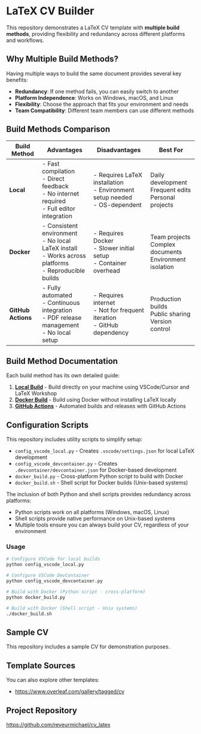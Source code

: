 # LaTeX CV Builder

This repository demonstrates a LaTeX CV template with **multiple build methods**, providing flexibility and redundancy across different platforms and workflows.

## Why Multiple Build Methods?

Having multiple ways to build the same document provides several key benefits:

- **Redundancy**: If one method fails, you can easily switch to another
- **Platform Independence**: Works on Windows, macOS, and Linux
- **Flexibility**: Choose the approach that fits your environment and needs
- **Team Compatibility**: Different team members can use different methods

## Build Methods Comparison

| Build Method | Advantages | Disadvantages | Best For |
|--------------|------------|--------------|----------|
| **Local** | - Fast compilation<br>- Direct feedback<br>- No internet required<br>- Full editor integration | - Requires LaTeX installation<br>- Environment setup needed<br>- OS-dependent | Daily development<br>Frequent edits<br>Personal projects |
| **Docker** | - Consistent environment<br>- No local LaTeX install<br>- Works across platforms<br>- Reproducible builds | - Requires Docker<br>- Slower initial setup<br>- Container overhead | Team projects<br>Complex documents<br>Environment isolation |
| **GitHub Actions** | - Fully automated<br>- Continuous integration<br>- PDF release management<br>- No local setup | - Requires internet<br>- Not for frequent iteration<br>- GitHub dependency | Production builds<br>Public sharing<br>Version control |

## Build Method Documentation

Each build method has its own detailed guide:

1. **[Local Build](./Readme-Local.md)** - Build directly on your machine using VSCode/Cursor and LaTeX Workshop
2. **[Docker Build](./Readme-Docker.md)** - Build using Docker without installing LaTeX locally
3. **[GitHub Actions](./Readme-GitHub-Actions.md)** - Automated builds and releases with GitHub Actions

## Configuration Scripts

This repository includes utility scripts to simplify setup:

- `config_vscode_local.py` - Creates `.vscode/settings.json` for local LaTeX development
- `config_vscode_devcontainer.py` - Creates `.devcontainer/devcontainer.json` for Docker-based development
- `docker_build.py` - Cross-platform Python script to build with Docker
- `docker_build.sh` - Shell script for Docker builds (Unix-based systems)

The inclusion of both Python and shell scripts provides redundancy across platforms:
- Python scripts work on all platforms (Windows, macOS, Linux)
- Shell scripts provide native performance on Unix-based systems
- Multiple tools ensure you can always build your CV, regardless of your environment

### Usage

```bash
# Configure VSCode for local builds
python config_vscode_local.py

# Configure VSCode DevContainer
python config_vscode_devcontainer.py

# Build with Docker (Python script - cross-platform)
python docker_build.py

# Build with Docker (Shell script - Unix systems)
./docker_build.sh
```

## Sample CV

This repository includes a sample CV for demonstration purposes.

## Template Sources

You can also explore other templates:
- https://www.overleaf.com/gallery/tagged/cv

## Project Repository

https://github.com/reveurmichael/cv_latex

